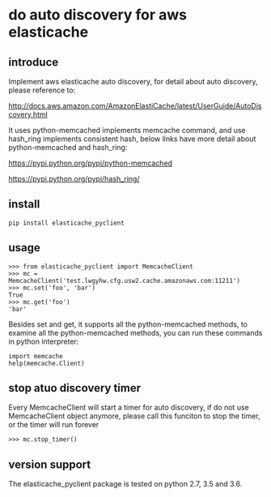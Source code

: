 # do auto discovery for aws elasticache

## introduce
Implement aws elasticache auto discovery, for detail about auto discovery, please reference to:

http://docs.aws.amazon.com/AmazonElastiCache/latest/UserGuide/AutoDiscovery.html

It uses python-memcached implements memcache command, and use hash_ring implements consistent hash, below links have more detail about python-memcached and hash_ring:

https://pypi.python.org/pypi/python-memcached

https://pypi.python.org/pypi/hash_ring/

## install

    pip install elasticache_pyclient

## usage

    >>> from elasticache_pyclient import MemcacheClient
    >>> mc = MemcacheClient('test.lwgyhw.cfg.usw2.cache.amazonaws.com:11211')
    >>> mc.set('foo', 'bar')
    True
    >>> mc.get('foo')
    'bar'

Besides set and get, it supports all the python-memcached methods, to examine all the python-memcached methods, you can run these commands in python interpreter:

    import memcache
    help(memcache.Client)

## stop atuo discovery timer
Every MemcacheClient will start a timer for auto discovery, if do not use MemcacheClient object anymore, please call this funciton to stop the timer, or the timer will run forever

    >>> mc.stop_timer()

## version support
The elasticache_pyclient package is tested on python 2.7, 3.5 and 3.6.
